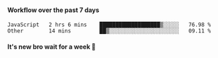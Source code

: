 #### Workflow over the past 7 days

<!--START_SECTION:waka-->

```text
JavaScript   2 hrs 6 mins    ███████████████████▒░░░░░   76.98 %
Other        14 mins         ██▒░░░░░░░░░░░░░░░░░░░░░░   09.11 %
```

<!--END_SECTION:waka-->

#### It's new bro wait for a week 😤

